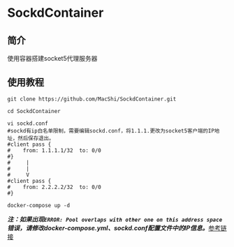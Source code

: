 # SockdContainer
## 简介
使用容器搭建socket5代理服务器
## 使用教程
```
git clone https://github.com/MacShi/SockdContainer.git

cd SockdContainer

vi sockd.conf
#sockd有ip白名单限制，需要编辑sockd.conf，将1.1.1.更改为socket5客户端的IP地址，然后保存退出。
#client pass {
#    from: 1.1.1.1/32  to: 0/0 
#}
#     |
#     |
#     V
#client pass {
#    from: 2.2.2.2/32  to: 0/0 
#}

docker-compose up -d
```

***注：如果出现`ERROR: Pool overlaps with other one on this address space`错误，请修改docker-compose.yml、sockd.conf配置文件中的IP信息。***[参考链接](https://blog.csdn.net/benpaodelulu_guajian/article/details/90546129)
